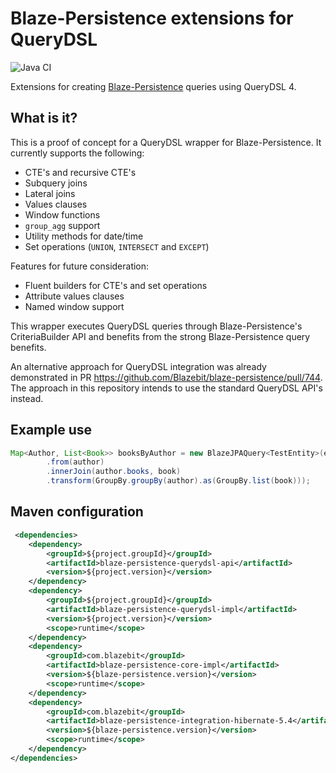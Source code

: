 Blaze-Persistence extensions for QueryDSL
======
![Java CI](https://github.com/jwgmeligmeyling/blaze-persistence-querydsl/workflows/Java%20CI/badge.svg)

Extensions for creating [Blaze-Persistence](https://github.com/Blazebit/blaze-persistence) queries using QueryDSL 4.

## What is it?

This is a proof of concept for a QueryDSL wrapper for Blaze-Persistence. It currently supports the following:

* CTE's and recursive CTE's
* Subquery joins
* Lateral joins
* Values clauses
* Window functions
* `group_agg` support
* Utility methods for date/time
* Set operations (`UNION`, `INTERSECT` and `EXCEPT`)

Features for future consideration:

* Fluent builders for CTE's and set operations
* Attribute values clauses
* Named window support

This wrapper executes QueryDSL queries through Blaze-Persistence's CriteriaBuilder API and benefits from the strong Blaze-Persistence query benefits.

An alternative approach for QueryDSL integration was already demonstrated in PR https://github.com/Blazebit/blaze-persistence/pull/744.
The approach in this repository intends to use the standard QueryDSL API's instead. 

## Example use

```java
Map<Author, List<Book>> booksByAuthor = new BlazeJPAQuery<TestEntity>(entityManager, criteriaBuilderFactory)
        .from(author)
        .innerJoin(author.books, book)
        .transform(GroupBy.groupBy(author).as(GroupBy.list(book)));
```

## Maven configuration

```xml
 <dependencies>
    <dependency>
        <groupId>${project.groupId}</groupId>
        <artifactId>blaze-persistence-querydsl-api</artifactId>
        <version>${project.version}</version>
    </dependency>
    <dependency>
        <groupId>${project.groupId}</groupId>
        <artifactId>blaze-persistence-querydsl-impl</artifactId>
        <version>${project.version}</version>
        <scope>runtime</scope>
    </dependency>
    <dependency>
        <groupId>com.blazebit</groupId>
        <artifactId>blaze-persistence-core-impl</artifactId>
        <version>${blaze-persistence.version}</version>
        <scope>runtime</scope>
    </dependency>
    <dependency>
        <groupId>com.blazebit</groupId>
        <artifactId>blaze-persistence-integration-hibernate-5.4</artifactId>
        <version>${blaze-persistence.version}</version>
        <scope>runtime</scope>
    </dependency>
</dependencies>
```
